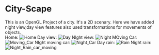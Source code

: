 # City-Scape
This is an OpenGL Project of a city. 
It's a 2D scenary. Here we have added night view,day view features also used transformations for movements of objects. <br>
Home:
![Home](https://user-images.githubusercontent.com/68291728/172234346-a17f3abf-2f3b-42ab-a28e-5bb160711707.png)
Day view:
![Day](https://user-images.githubusercontent.com/68291728/172234340-14278c33-a7c9-4560-81a6-bace426857a1.png)
NIght view:
![Night](https://user-images.githubusercontent.com/68291728/172234360-9a631956-c69a-4dd0-84c2-02eb0cbfa347.png)
MOving Car:
![Moving_Car](https://user-images.githubusercontent.com/68291728/172234353-4970e1f1-245a-4dee-a80d-9630ab5b744f.png)
NIght moving car:
![Night_Car](https://user-images.githubusercontent.com/68291728/172234362-25172caa-08f6-42d1-a353-b11e87ae8e01.png)
Day rain:
![Rain](https://user-images.githubusercontent.com/68291728/172234365-e91f081f-53ed-4a3b-a74d-c80175987d3b.png)
Night rain:
![Night_Rain_car_moving](https://user-images.githubusercontent.com/68291728/172234363-83a30564-fda1-47f1-b903-0c7e3be45aa8.png)
